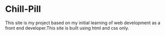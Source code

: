 # Chill-Pill
This site is my project based on my initial learning of web development as a front end developer.This site is built using html and css only.
